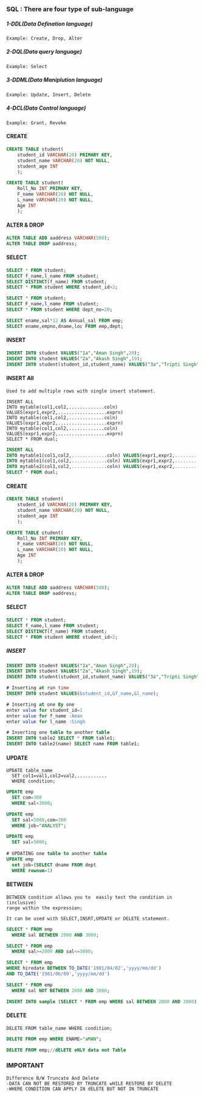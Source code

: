### <b>SQL : </b> There are four type of sub-language

##### 1-DDL(Data Defination language)
    Example: Create, Drop, Alter
##### 2-DQL(Data query language)
    Example: Select
##### 3-DDML(Data Maniplution language)
    Example: Update, Insert, Delete
##### 4-DCL(Data Control language)
    Example: Grant, Revoke

#### CREATE
``` SQL
CREATE TABLE student(
    student_id VARCHAR(20) PRIMARY KEY,
    student_name VARCHAR(20) NOT NULL,
    student_age INT
    );
```

``` SQL
CREATE TABLE student(
    Roll_No INT PRIMARY KEY,
    F_name VARCHAR(20) NOT NULL,
    L_name VARCHAR(20) NOT NULL,
    Age INT
    );
```

#### ALTER & DROP
``` SQL
ALTER TABLE ADD aaddress VARCHAR(500);
ALTER TABLE DROP aaddress;
```

#### SELECT
``` SQL
SELECT * FROM student;
SELECT f_name,l_name FROM student;
SELECT DISTINCT(f_name) FROM student;
SELECT * FROM student WHERE student_id>2;
```
``` SQL
SELECT * FROM student;
SELECT F_name,l_name FROM student;
SELECT * FROM student WHERE dept_no=20;
```
```SQL
SELECT ename,sal*12 AS Annual_sal FROM emp;
SELECT ename,empno,dname,loc FROM emp,dept;
```

#### INSERT
``` SQL
INSERT INTO student VALUES("1a","Aman Singh",20);
INSERT INTO student VALUES("2a","Akash Singh",19);
INSERT INTO student(student_id,student_name) VALUES("3a","Tripti Singh");SQL : There are four type of sub-language
```

#### INSERT All
    Used to add multiple rows with single insert statement.

    INSERT ALL
    INTO mytable(col1,col2,.............coln) VALUES(expr1,expr2,..................exprn)
    INTO mytable(col1,col2,.............coln) VALUES(expr1,expr2,..................exprn)
    INTO mytable(col1,col2,.............coln) VALUES(expr1,expr2,..................exprn)
    SELECT * FROM dual;
    
```SQL
INSERT ALL
INTO mytable1(col1,col2,.............coln) VALUES(expr1,expr2,..................exprn)
INTO mytable1(col1,col2,.............coln) VALUES(expr1,expr2,..................exprn)
INTO mytable2(col1,col2,.............coln) VALUES(expr1,expr2,..................exprn)
SELECT * FROM dual;
```

#### CREATE
``` SQL
CREATE TABLE student(
    student_id VARCHAR(20) PRIMARY KEY,
    student_name VARCHAR(20) NOT NULL,
    student_age INT
    );
```

``` SQL
CREATE TABLE student(
    Roll_No INT PRIMARY KEY,
    F_name VARCHAR(20) NOT NULL,
    L_name VARCHAR(20) NOT NULL,
    Age INT
    );
```

#### ALTER & DROP
``` SQL
ALTER TABLE ADD aaddress VARCHAR(500);
ALTER TABLE DROP aaddress;
```

#### SELECT
``` SQL
SELECT * FROM student;
SELECT f_name,l_name FROM student;
SELECT DISTINCT(f_name) FROM student;
SELECT * FROM student WHERE student_id>2;
```

##### INSERT
``` SQL
INSERT INTO student VALUES("1a","Aman Singh",20);
INSERT INTO student VALUES("2a","Akash Singh",19);
INSERT INTO student(student_id,student_name) VALUES("3a","Tripti Singh");
```
```SQL
# Inserting at run time
INSERT INTO student VALUES(&student_id,&f_name,&l_name);

# Inserting at one By one
enter value for student_id=1
enter value for f_name :Aman
enter value for l_name :Singh

# Inserting one table to another table
INSERT INTO table2 SELECT * FROM table1;
INSERT INTO table2(name) SELECT name FROM table1;
```

#### UPDATE
    UPDATE table_name
      SET col1=val1,col2=val2,...........
      WHERE condition;

```SQL
UPDATE emp
  SET com=300
  WHERE sal<3000;

UPDATE emp
  SET sal=5000,com=300
  WHERE job="ANALYST";

UPDATE emp
  SET sal=5000;
  
# UPDATING one table to another table
UPDATE emp
  set job=(SELECT dname FROM dept
  WHERE rownum=1)
```

#### BETWEEN
    BETWEEN condition allows you to  easily test the condition in (inclusive)
    range within the expression;

    It can be used with SELECT,INSRT,UPDATE or DELETE statement.
```SQL
SELECT * FROM emp
  WHERE sal BETWEEN 2000 AND 3000;

SELECT * FROM emp
  WHERE sal>=2000 AND sal<=3000;

SELECT * FROM emp
WHERE hiredate BETWEEN TO_DATE('1981/04/02','yyyy/mm/dd')
AND TO_DATE('1981/06/09','yyyy/mm/dd')

SELECT * FROM emp
  WHERE sal NOT BETWEEN 2000 AND 3000;

INSERT INTO sample (SELECT * FROM emp WHERE sal BETWEEN 2000 AND 3000);
```

#### DELETE
    DELETE FROM table_name WHERE condition;
```SQL
DELETE FROM emp WHERE ENAME="aMAN";

DELETE FROM emp;//dELETE oNLY data not Table
```
   ### IMPORTANT
    Difference B/W Truncate And Delete
    -DATA CAN NOT BE RESTORED BY TRUNCATE wHILE RESTORE BY DELETE
    -WHERE CONDITION CAN APPLY IN dELETE BUT NOT IN TRUNCATE
